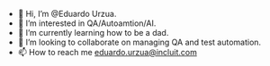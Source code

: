 - 👋 Hi, I’m @Eduardo Urzua.
- 👀 I’m interested in QA/Autoamtion/AI.
- 🌱 I’m currently learning how to be a dad.
- 💞️ I’m looking to collaborate on managing QA and test automation.
- 📫 How to reach me eduardo.urzua@incluit.com

<!---
eurzuaud/eurzuaud is a ✨ special ✨ repository because its `README.md` (this file) appears on your GitHub profile.
You can click the Preview link to take a look at your changes.
--->
